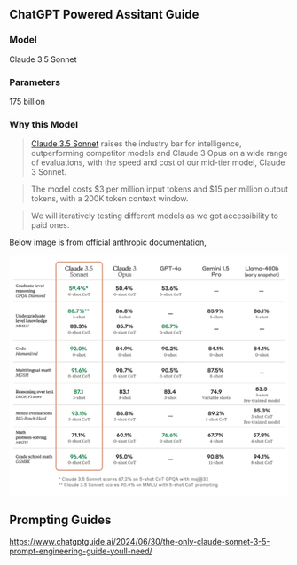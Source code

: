 ## ChatGPT Powered Assitant Guide

### Model
Claude 3.5 Sonnet 

### Parameters
175 billion

### Why this Model
> [Claude 3.5 Sonnet](https://www.anthropic.com/news/claude-3-5-sonnet) raises the industry bar for intelligence, outperforming competitor models and Claude 3 Opus on a wide range of evaluations, with the speed and cost of our mid-tier model, Claude 3 Sonnet.

> The model costs $3 per million input tokens and $15 per million output tokens, with a 200K token context window.

> We will iteratively testing different models as we got accessibility to paid ones.


Below image is from official anthropic documentation,

![Calude 3.5 Sonnet](./image.png)


## Prompting Guides
https://www.chatgptguide.ai/2024/06/30/the-only-claude-sonnet-3-5-prompt-engineering-guide-youll-need/